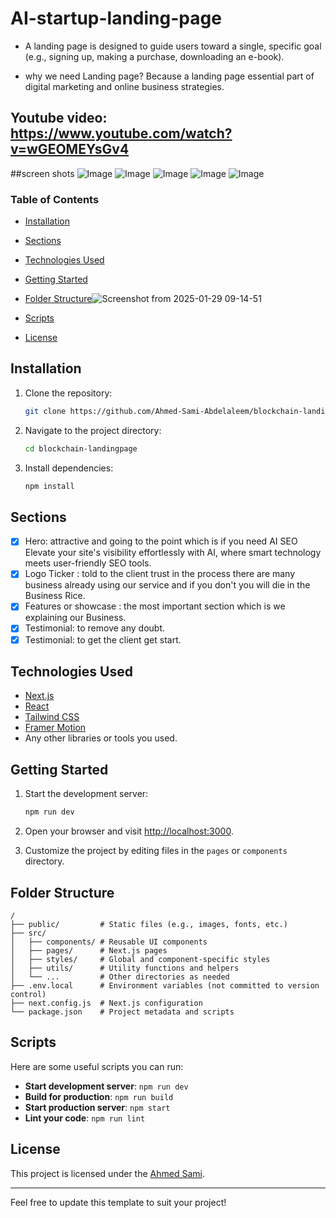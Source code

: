 # AI-startup-landing-page

- A landing page is designed to guide users toward a single,
  specific goal (e.g., signing up, making a purchase, downloading an e-book).

- why we need Landing page?
  Because a landing page essential part of digital marketing and online business strategies.
 ## Youtube video: https://www.youtube.com/watch?v=wGEOMEYsGv4
  ##screen shots
![Image](https://github.com/user-attachments/assets/9b85cf85-570d-45b0-886c-7b9e7fec09e7)
![Image](https://github.com/user-attachments/assets/ec2a4e4b-643a-461c-84d7-30377c864e3b)
![Image](https://github.com/user-attachments/assets/94486baf-eefb-4d47-a42e-f8fe73b48544)
![Image](https://github.com/user-attachments/assets/d6685399-06f8-4f9d-8a28-d1487424fe93)
![Image](https://github.com/user-attachments/assets/3a42d7df-8e2d-4eff-8e8e-73b7bca4d48b)






### Table of Contents

- [Installation](#installation)
- [Sections](#sections)
- [Technologies Used](#technologies-used)
- [Getting Started](#getting-started)
- [Folder Structure](#folder-structure)![Screenshot from 2025-01-29 09-14-51](https://github.com/user-attachments/assets/30541548-939c-468d-baf4-cc0e1217a224)

- [Scripts](#scripts)
- [License](#license)

## Installation

1. Clone the repository:

   ```bash
   git clone https://github.com/Ahmed-Sami-Abdelaleem/blockchain-landingpage.git
   ```

2. Navigate to the project directory:

   ```bash
   cd blockchain-landingpage
   ```

3. Install dependencies:

   ```bash
   npm install
   ```

## Sections

- [x] Hero: attractive and going to the point which is if you need AI SEO Elevate your site's visibility effortlessly with AI, where smart technology meets user-friendly SEO tools.
- [x] Logo Ticker : told to the client trust in the process there are many business already using our service and if you don't you will die in the Business Rice.
- [x] Features or showcase : the most important section which is we explaining our Business.
- [x] Testimonial: to remove any doubt.
- [x] Testimonial: to get the client get start.

## Technologies Used

- [Next.js](https://nextjs.org/)
- [React](https://reactjs.org/)
- [Tailwind CSS](https://tailwindcss.com/)
- [Framer Motion](https://www.framer.com/motion/)
- Any other libraries or tools you used.

## Getting Started

1. Start the development server:

   ```bash
   npm run dev
   ```

2. Open your browser and visit [http://localhost:3000](http://localhost:3000).

3. Customize the project by editing files in the `pages` or `components` directory.

## Folder Structure

```plaintext
/
├── public/         # Static files (e.g., images, fonts, etc.)
├── src/
│   ├── components/ # Reusable UI components
│   ├── pages/      # Next.js pages
│   ├── styles/     # Global and component-specific styles
│   ├── utils/      # Utility functions and helpers
│   └── ...         # Other directories as needed
├── .env.local      # Environment variables (not committed to version control)
├── next.config.js  # Next.js configuration
└── package.json    # Project metadata and scripts
```

## Scripts

Here are some useful scripts you can run:

- **Start development server**: `npm run dev`
- **Build for production**: `npm run build`
- **Start production server**: `npm start`
- **Lint your code**: `npm run lint`

## License

This project is licensed under the [Ahmed Sami](LICENSE).

---

Feel free to update this template to suit your project!
